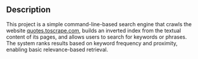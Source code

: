 ## Description

This project is a simple command-line-based search engine that crawls the website [quotes.toscrape.com](https://quotes.toscrape.com/), builds an inverted index from the textual content of its pages, and allows users to search for keywords or phrases. The system ranks results based on keyword frequency and proximity, enabling basic relevance-based retrieval.

